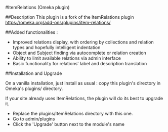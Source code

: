 #ItemRelations (Omeka plugin)

##Description
This plugin is a fork of the ItemRelations plugin https://omeka.org/add-ons/plugins/item-relations/

##Added functionalities :

- Improved relations display, with ordering by collections and relation types and hopefully intelligent indentation
- Object and Subject finding via autocomplete or relation creation
- Ability to limit available relations via admin interface
- Basic functionality for relations' label and description translation

##Installation and Upgrade

On a vanilla installation, just install as usual : copy this plugin's directory in Omeka's plugins/ directory.

If your site already uses ItemRelations, the plugin will do its best to upgrade it.

- Replace the plugins/ItemRelations directory with this one.
- Go to admin/plugins
- Click the 'Upgrade' button next to the module's name


##

